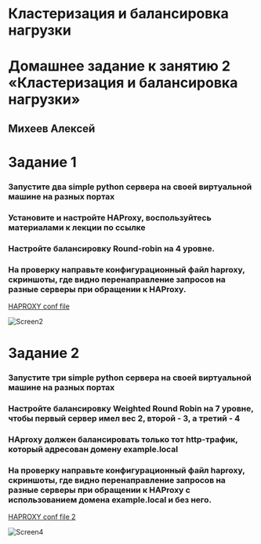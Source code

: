 # Кластеризация и балансировка нагрузки

# Домашнее задание к занятию 2 «Кластеризация и балансировка нагрузки»
## Михеев Алексей

# Задание 1
### Запустите два simple python сервера на своей виртуальной машине на разных портах
### Установите и настройте HAProxy, воспользуйтесь материалами к лекции по ссылке
### Настройте балансировку Round-robin на 4 уровне.
### На проверку направьте конфигурационный файл haproxy, скриншоты, где видно перенаправление запросов на разные серверы при обращении к HAProxy.

[HAPROXY conf file](https://github.com/AndreevAleksandr/CandLB/blob/main/Conf_File/haproxy1.cfg "Конфигурационный файл HAPROXY")

![Screen2](img/2.png)		

# Задание 2
### Запустите три simple python сервера на своей виртуальной машине на разных портах
### Настройте балансировку Weighted Round Robin на 7 уровне, чтобы первый сервер имел вес 2, второй - 3, а третий - 4
### HAproxy должен балансировать только тот http-трафик, который адресован домену example.local
### На проверку направьте конфигурационный файл haproxy, скриншоты, где видно перенаправление запросов на разные серверы при обращении к HAProxy c использованием домена example.local и без него.

[HAPROXY conf file 2](https://github.com/AndreevAleksandr/CandLB/blob/main/Conf_File/haproxy.cfg "Конфигурационный файл HAPROXY_2")

![Screen4](img/4.png)
